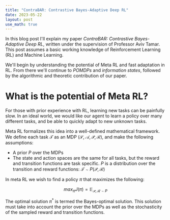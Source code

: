 ```yaml
---
title: "ContraBAR: Contrastive Bayes-Adaptive Deep RL"
date: 2023-05-22
layout: post
use_math: true
---
```

In this blog post I'll explain my paper _ContraBAR: Contrastive Bayes-Adaptive Deep RL_, written under the supervision of Professor Aviv Tamar.
This post assumes a basic working knowledge of Reinforcement Learning (RL) and Machine Learning.

We'll begin by understanding the potential of Meta RL and fast adaptation in RL. From there we'll continue to _POMDPs_ and _information states_, followed by the algorithmic and theoretic contribution of our paper.

# What is the potential of Meta RL?

For those with prior experience with RL, learning new tasks can be painfully slow. In an ideal world, we would like our agent to learn a policy over many different tasks, and be able to quickly adapt to new unknown tasks. 

Meta RL formalizes this idea into a well-defined mathematical framework. We define each task $\mathcal{T}$ as an MDP $(\mathcal{S}, \mathcal{A}, \mathcal{P}, \mathcal{R})$, and make the following assumptions:

- A prior $P$ over the MDPs 
- The state and action spaces are the same for all tasks, but the reward and transition functions are task specific. $P$ is a distribution over the transition and reward functions: $\mathcal{T} \sim P(\mathcal{P},\mathcal{R})$

In meta RL we wish to find a policy $\pi$ that maximizes the following:

$$ max_{\pi} J(\pi)= \mathbb{E}_{\mathcal{P},\mathcal{R}\sim P}$$


The optimal solution $\pi^{*}$ is termed the Bayes-optimal solution. This solution must take into account the prior over the MDPs as well as the stochasticity of the sampled reward and transition functions. 
